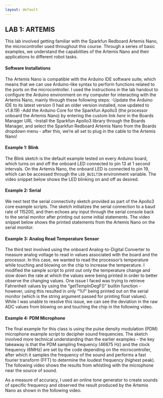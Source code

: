 ```yaml
---
layout: default
---
```


## LAB 1: ARTEMIS

This lab involved getting familiar with the Sparkfun Redboard Artemis Nano, the microcontroller used throughout this course. Through a series of basic examples, we understand the capabilities of the Artemis Nano and their applications to different robot tasks.

#### Software Installations
The Artemis Nano is compatible with the Arduino IDE software suite, which means that we can use Arduino-like syntax to perform functions related to the ports on the microcontroller. I used the instructions in the lab handout to configure the Arduino environment on my computer for interacting with the Artemis Nano, mainly through these following steps:
-Update the Arduino IDE to its latest version (I had an older version installed, now updated to v1.8.19)
-Add the Arduino Core for the Sparkfun Apollo3 (the processor onboard the Artemis Nano) by entering the custom link *here* in the Boards Manager URL
-Install the Sparkfun Apollo3 library through the Boards Manager, and select the Sparkfun Redboard Artemis Nano from the Boards dropdown menu - after this, we’re all set to plug in the cable to the Artemis Nano!

#### Example 1: Blink
The Blink sketch is the default example tested on every Arduino board, which turns on and off the onboard LED connected to pin 13 at 1 second intervals. On the Artemis Nano, the onboard LED is connected to pin 19, which can be accessed through the `LED_BUILTIN` environment variable. The video snippet below shows the LED blinking on and off as desired.

#### Example 2: Serial
We next test the serial connectivity sketch provided as part of the Apollo3 core example scripts. The sketch initializes the serial connection to a baud rate of 115200, and then echoes any input through the serial console back to the serial monitor after printing out some initial statements. The video snippet below shows the printed statements from the Artemis Nano on the serial monitor.

#### Example 3: Analog Read Temperature Sensor
The third test involved using the onboard Analog-to-Digital Converter to measure analog voltage to read in values associated with the board and the processor. In this case, we wanted to read the processor’s temperature while touching and blowing on the chip to increase the temperature. I modified the sample script to print out only the temperature change and slow down the rate at which the values were being printed in order to better observe the changing values. One issue I faced was trying to retrieve Fahrenheit values by using the “getTempInDegF()” builtin function - however, using this resulted in only “%f” being printed out on the serial monitor (which is the string argument passed for printing float values). While I was unable to resolve this issue, we can see the deviation in the raw ADC values from blowing on and touching the chip in the following video.

#### Example 4: PDM Microphone
The final example for this class is using the pulse density modulation (PDM) microphone example script to decipher sound frequencies. The sketch involved more technical understanding than the earlier examples - the key takeaway is that the PDM sampling frequency (46875 Hz) and the clock frequency (6MHz) are set by the code depending on the microcontroller, after which it samples the frequency of the sound and performs a fast fourier transform (FFT) to determine the loudest frequency (highest peak). The following video shows the results from whistling with the microphone near the source of sound.

As a measure of accuracy, I used an online tone generator to create sounds of specific frequency and observed the result produced by the Artemis Nano as shown in the following video. 
